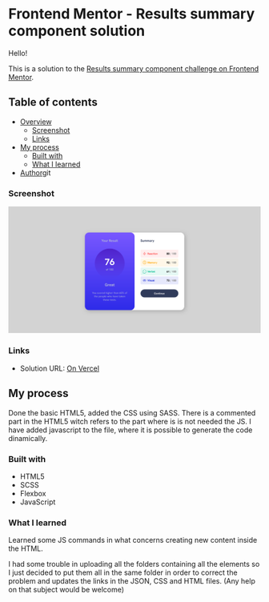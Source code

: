 # Frontend Mentor - Results summary component solution

Hello!

This is a solution to the [Results summary component challenge on Frontend Mentor](https://www.frontendmentor.io/challenges/results-summary-component-CE_K6s0maV).

## Table of contents

-   [Overview](#overview)
    -   [Screenshot](#screenshot)
    -   [Links](#links)
-   [My process](#my-process)
    -   [Built with](#built-with)
    -   [What I learned](#what-i-learned)
-   [Author](#author)git

### Screenshot

![](./screenshot.png)

### Links

-   Solution URL: [On Vercel](https://frontendmentor-testfeedbackpage-kh42.vercel.app/)

## My process

Done the basic HTML5, added the CSS using SASS.
There is a commented part in the HTML5 witch refers to the part where is is not needed the JS.
I have added javascript to the file, where it is possible to generate the code dinamically.

### Built with

-   HTML5
-   SCSS
-   Flexbox
-   JavaScript

### What I learned

Learned some JS commands in what concerns creating new content inside the HTML.

I had some trouble in uploading all the folders containing all the elements so I just decided to put them all in the same folder in order to correct the problem and updates the links in the JSON, CSS and HTML files. (Any help on that subject would be welcome)
